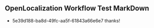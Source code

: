 ## OpenLocalization Workflow Test MarkDown
* 5e39d188-ba8d-49fc-aa5f-61843a66e6e7 thanks!

<!--HONumber=Sep16_HO1-->


